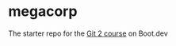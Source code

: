# megacorp

The starter repo for the [Git 2 course](https://www.boot.dev/learn/learn-git-2) on Boot.dev
